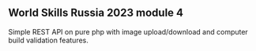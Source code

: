 ## World Skills Russia 2023 module 4

Simple REST API on pure php with image upload/download and computer build validation features.